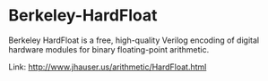 # Berkeley-HardFloat
Berkeley HardFloat is a free, high-quality Verilog encoding of digital hardware modules for binary floating-point arithmetic.

Link: http://www.jhauser.us/arithmetic/HardFloat.html
